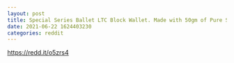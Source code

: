 ```yaml
--- 
layout: post 
title: Special Series Ballet LTC Block Wallet. Made with 50gm of Pure Silver and Loaded with full block of Freshly mined LTC of about 12.5237LTC 
date: 2021-06-22 1624403230 
categories: reddit 
--- 
```

https://redd.it/o5zrs4